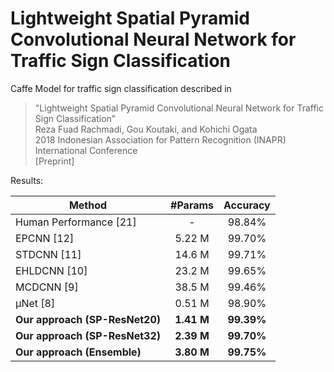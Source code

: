 # Lightweight Spatial Pyramid Convolutional Neural Network for Traffic Sign Classification

Caffe Model for traffic sign classification described in
>"Lightweight Spatial Pyramid Convolutional Neural Network for Traffic Sign Classification"<br/>
>Reza Fuad Rachmadi, Gou Koutaki, and Kohichi Ogata<br/>
>2018 Indonesian Association for Pattern Recognition (INAPR) International Conference<br/>
>[Preprint]

Results:

| Method                            | #Params       | Accuracy      |
| --------------------------------- |     :---:     |     :---:     |
| Human Performance [21]            |     -         |   98.84%      |
| EPCNN [12]                        |   5.22 M      |   99.70%      |
| STDCNN [11]                       |   14.6 M      |   99.71%      |
| EHLDCNN [10]                      |   23.2 M      |   99.65%      |
| MCDCNN [9]                        |   38.5 M      |   99.46%      |
| µNet [8]                          |   0.51 M      |   98.90%      |
| **Our approach (SP-ResNet20)**    |   **1.41 M**  | **99.39%**    |
| **Our approach (SP-ResNet32)**    |   **2.39 M**  | **99.70%**    |
| **Our approach (Ensemble)**       |   **3.80 M**  | **99.75%**    |
